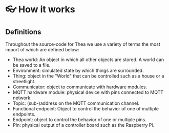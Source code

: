# 👓 How it works

## Definitions

Throughout the source-code for Thea we use a variety of terms the most
import of which are defined below:

-   Thea world: An object in which all other objects are stored. A world can be saved
    to a file.
-   Environment: simulated state by which things are surrounded.
-   Thing: object in the "World" that can be controlled such as a house or a streetlight.
-   Communicator: object to communicate with hardware modules.
-   MQTT hardware module: physical device with pins connected to MQTT network.
-   Topic: (sub-)address on the MQTT communication channel.
-   Functional endpoint: Object to control the behavior of one of multiple endpoints.
-   Endpoint: object to control the behavior of one or multiple pins.
-   Pin: physical output of a controller board such as the Raspberry Pi.
